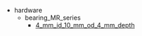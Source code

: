 * hardware
  * bearing_MR_series
    * [4_mm_id_10_mm_od_4_mm_depth](hardware/bearing_MR_series/4_mm_id_10_mm_od_4_mm_depth)
